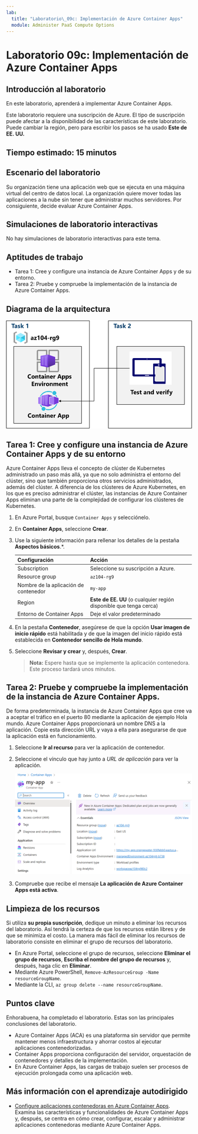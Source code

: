 ```yaml
---
lab:
  title: "Laboratorio\_09c: Implementación de Azure Container Apps"
  module: Administer PaaS Compute Options
---
```


# Laboratorio 09c: Implementación de Azure Container Apps

## Introducción al laboratorio

En este laboratorio, aprenderá a implementar Azure Container Apps.

Este laboratorio requiere una suscripción de Azure. El tipo de suscripción puede afectar a la disponibilidad de las características de este laboratorio. Puede cambiar la región, pero para escribir los pasos se ha usado **Este de EE. UU.**

## Tiempo estimado: 15 minutos

## Escenario del laboratorio

Su organización tiene una aplicación web que se ejecuta en una máquina virtual del centro de datos local. La organización quiere mover todas las aplicaciones a la nube sin tener que administrar muchos servidores. Por consiguiente, decide evaluar Azure Container Apps.

## Simulaciones de laboratorio interactivas

No hay simulaciones de laboratorio interactivas para este tema. 

## Aptitudes de trabajo

- Tarea 1: Cree y configure una instancia de Azure Container Apps y de su entorno.
- Tarea 2: Pruebe y compruebe la implementación de la instancia de Azure Container Apps.

## Diagrama de la arquitectura

![Diagrama de las tareas.](../media/az104-lab09b-aca-architecture.png)

## Tarea 1: Cree y configure una instancia de Azure Container Apps y de su entorno

Azure Container Apps lleva el concepto de clúster de Kubernetes administrado un paso más allá, ya que no solo administra el entorno del clúster, sino que también proporciona otros servicios administrados, además del clúster. A diferencia de los clústeres de Azure Kubernetes, en los que es preciso administrar el clúster, las instancias de Azure Container Apps eliminan una parte de la complejidad de configurar los clústeres de Kubernetes.

1. En Azure Portal, busque `Container Apps` y selecciónelo.

1. En **Container Apps**, seleccione **Crear**.

1. Use la siguiente información para rellenar los detalles de la pestaña **Aspectos básicos**.*.

    | Configuración | Acción |
    |---|---|
    | Subscription | Seleccione su suscripción a Azure. |
    | Resource group | `az104-rg9` |
    | Nombre de la aplicación de contenedor |  `my-app` |
    | Region    | **Este de EE. UU** (o cualquier región disponible que tenga cerca) |
    | Entorno de Container Apps | Deje el valor predeterminado |

1. En la pestaña **Contenedor**, asegúrese de que la opción **Usar imagen de inicio rápido** está habilitada y de que la imagen del inicio rápido está establecida en **Contenedor sencillo de Hola mundo**.

1. Seleccione **Revisar y crear** y, después, **Crear**.

    >**Nota:** Espere hasta que se implemente la aplicación contenedora. Este proceso tardará unos minutos. 
 
## Tarea 2: Pruebe y compruebe la implementación de la instancia de Azure Container Apps.

De forma predeterminada, la instancia de Azure Container Apps que cree va a aceptar el tráfico en el puerto 80 mediante la aplicación de ejemplo Hola mundo. Azure Container Apps proporcionará un nombre DNS a la aplicación. Copie esta dirección URL y vaya a ella para asegurarse de que la aplicación está en funcionamiento.

1. Seleccione **Ir al recurso** para ver la aplicación de contenedor.

1. Seleccione el vínculo que hay junto a *URL de aplicación* para ver la aplicación.

    ![Captura de pantalla de la página de información general de ACA en el portal.](../media/az104-lab09b-aca-overview.png)

1. Compruebe que recibe el mensaje **La aplicación de Azure Container Apps está activa**.
   
## Limpieza de los recursos

Si utiliza **su propia suscripción**, dedique un minuto a eliminar los recursos del laboratorio. Así tendrá la certeza de que los recursos están libres y de que se minimiza el costo. La manera más fácil de eliminar los recursos de laboratorio consiste en eliminar el grupo de recursos del laboratorio. 

+ En Azure Portal, seleccione el grupo de recursos, seleccione **Eliminar el grupo de recursos**, **Escriba el nombre del grupo de recursos** y, después, haga clic en **Eliminar**.
+ Mediante Azure PowerShell, `Remove-AzResourceGroup -Name resourceGroupName`.
+ Mediante la CLI, `az group delete --name resourceGroupName`.



## Puntos clave

Enhorabuena, ha completado el laboratorio. Estas son las principales conclusiones del laboratorio. 

+ Azure Container Apps (ACA) es una plataforma sin servidor que permite mantener menos infraestructura y ahorrar costos al ejecutar aplicaciones contenedorizadas.
+ Container Apps proporciona configuración del servidor, orquestación de contenedores y detalles de la implementación. 
+ En Azure Container Apps, las cargas de trabajo suelen ser procesos de ejecución prolongada como una aplicación web.

## Más información con el aprendizaje autodirigido

+ [Configure aplicaciones contenedoras en Azure Container Apps](https://learn.microsoft.com/training/modules/configure-container-app-azure-container-apps/). Examina las características y funcionalidades de Azure Container Apps y, después, se centra en cómo crear, configurar, escalar y administrar aplicaciones contenedoras mediante Azure Container Apps.
     
